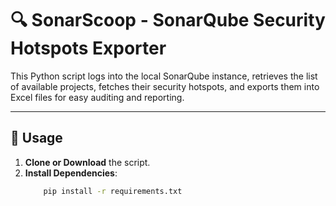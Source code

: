 # 🔍 SonarScoop - SonarQube Security Hotspots Exporter

This Python script logs into the local SonarQube instance, retrieves the list of available projects, fetches their security hotspots, and exports them into Excel files for easy auditing and reporting.

---

## 🚀 Usage

1. **Clone or Download** the script.
2. **Install Dependencies**:
    ```bash
        pip install -r requirements.txt
    ```
